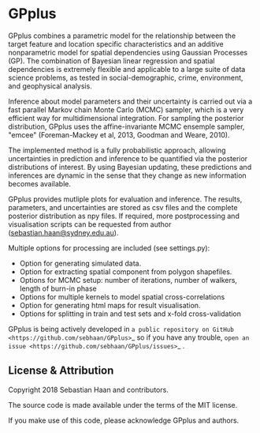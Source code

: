 # GPplus
GPplus combines a parametric model for the relationship between the target feature and location specific characteristics and an additive nonparametric model for spatial dependencies using Gaussian Processes (GP). The combination of Bayesian linear regression and spatial dependencies is extremely flexible and applicable to a large suite of data science problems, as tested in social-demographic, crime, environment, and geophysical analysis. 

Inference about model parameters and their uncertainty is carried out via a fast parallel Markov chain Monte Carlo (MCMC) sampler, which is a very efficient way for multidimensional integration. For sampling the posterior distribution, GPplus uses the affine-invariante MCMC ensemple sampler, "emcee" (Foreman-Mackey et al, 2013, Goodman and Weare, 2010).

The implemented method is a fully probabilistic approach, allowing uncertainties in prediction and inference to be quantified via the posterior distributions of interest. By using Bayesian updating, these predictions and inferences are dynamic in the sense that they change as new information becomes available. 

GPplus provides mutliple plots for evaluation and inference. The results, parameters, and uncertainties are stored as csv files and the complete posterior distribution as npy files. If required, more postprocessing and visualisation scripts can be requested from author (sebastian.haan@sydney.edu.au).

Multiple options for processing are included (see settings.py):
 - Option for generating simulated data.
 - Option for extracting spatial component from polygon shapefiles.
 - Options for MCMC setup: number of iterations, number of walkers, length of burn-in phase
 - Options for multiple kernels to model spatial cross-correlations
 - Option for generating html maps for result visualisation.
 - Options for splitting in train and test sets and x-fold cross-validation

GPplus is being actively developed in `a public repository on GitHub
<https://github.com/sebhaan/GPplus>`_ so if you have any trouble, `open an issue
<https://github.com/sebhaan/GPplus/issues>`_ .

License & Attribution
---------------------

Copyright 2018 Sebastian Haan and contributors.

The source code is made available under the terms of the MIT license.

If you make use of this code, please acknowledge GPplus and authors.
